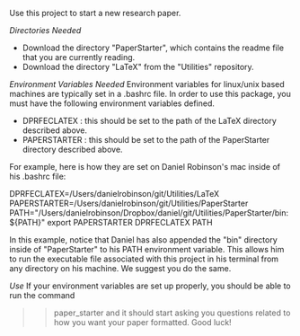 Use this project to start a new research paper.  

*Directories Needed*
- Download the directory "PaperStarter", which contains the readme file that you are currently reading.
- Download the directory "LaTeX" from the "Utilities" repository.

*Environment Variables Needed*
Environment variables for linux/unix based machines are typically set in a .bashrc file.
In order to use this package, you must have the following environment variables defined.
- DPRFECLATEX  : this should be set to the path of the LaTeX directory described above.
- PAPERSTARTER : this should be set to the path of the PaperStarter directory described above.

For example, here is how they are set on Daniel Robinson's mac inside of his .bashrc file:

DPRFECLATEX=/Users/danielrobinson/git/Utilities/LaTeX
PAPERSTARTER=/Users/danielrobinson/git/Utilities/PaperStarter
PATH="/Users/danielrobinson/Dropbox/daniel/git/Utilities/PaperStarter/bin:${PATH}"
export PAPERSTARTER DPRFECLATEX PATH

In this example, notice that Daniel has also appended the "bin" directory inside of "PaperStarter"
to his PATH environment variable.  This allows him to run the executable file associated with this 
project in his terminal from any directory on his machine.  We suggest you do the same.

*Use*
If your environment variables are set up properly, you should be able to run the command
   >> paper_starter
and it should start asking you questions related to how you want your paper formatted. Good luck!
